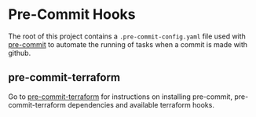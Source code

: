 # Pre-Commit Hooks

The root of this project contains a `.pre-commit-config.yaml` file used with [pre-commit](https://pre-commit.com/) to automate the running of tasks when a commit is made with github.

## pre-commit-terraform

Go to [pre-commit-terraform](https://github.com/antonbabenko/pre-commit-terraform) for instructions on installing pre-commit, pre-commit-terraform dependencies and available terraform hooks.

